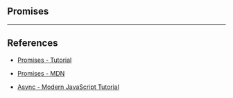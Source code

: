 ## Promises

---

## References

* [Promises - Tutorial](https://web.dev/promises/)

* [Promises - MDN](https://developer.mozilla.org/en-US/docs/Web/JavaScript/Reference/Global_Objects/Promise)

* [Async - Modern JavaScript Tutorial](https://javascript.info/async)
